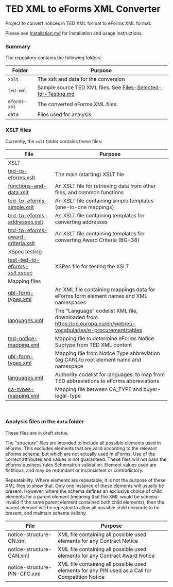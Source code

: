 # TED XML to eForms XML Converter

Project to convert notices in TED XML format to eForms XML format.

Please see [Installation.md](Installation.md) for installation and usage instructions.

### Summary
The repository contains the following folders:

| Folder | Purpose |
| --- | --- |
| `xslt` | The xslt and data for the conversion |
| `ted-xml` | Sample source TED XML files. See [Files-Selected-for-Testing.md](ted-xml/Files-Selected-for-Testing.md) |
| `eforms-xml` | The converted eForms XML files. |
| `data` | Files used for analysis |

### XSLT files
Currently, the `xslt` folder contains these files:

| File | Purpose |
| --- | --- |
| XSLT |
|  [ted-to-eforms.xslt](xslt/ted-to-eforms.xslt) | The main (starting) XSLT file |
|  [functions-and-data.xslt](xslt/functions-and-data.xslt) | An XSLT file for retrieving data from other files, and common functions |
|  [ted-to-eforms-simple.xslt](xslt/ted-to-eforms-simple.xslt) | An XSLT file containing simple templates (one-to-one mappings) |
|  [ted-to-eforms-addresses.xslt](xslt/ted-to-eforms-addresses.xslt) | An XSLT file containing templates for converting addresses |
|  [ted-to-eforms-award-criteria.xslt](xslt/ted-to-eforms-award-criteria.xslt) | An XSLT file containing templates for converting Award Criteria (BG-38) |
| XSpec testing |
| [test-ted-to-eforms-xslt.xspec](xslt/test-ted-to-eforms-xslt.xspec) | XSPec file for testing the XSLT |
| Mapping files |
|  [ubl-form-types.xml](xslt/ubl-form-types.xml) | An XML file containing mappings data for eForms form element names and XML namespaces |
|  [languages.xml](xslt/languages.xml) | The "Language" codelist XML file, downloaded from https://op.europa.eu/en/web/eu-vocabularies/e-procurement/tables |
| [ted-notice-mapping.xml](xslt/ted-notice-mapping.xml) | Mapping file to determine eForms Notice Subtype from TED XML content |
| [ubl-form-types.xml](xslt/ubl-form-types.xml) | Mapping file from Notice Type abbreviation (eg CAN) to root element name and namespace |
| [languages.xml](xslt/languages.xml) | Authority codelist for languages, to map from TED abbreviations to eForms abbreviations |
| [ca-types-mapping.xml](xslt/ca-types-mapping.xml) | Mapping file between CA_TYPE and buyer-legal-type |

<br>

### Analysis files in the `data` folder

These files are in draft status.

The "structure" files are intended to include all possible elements used in eForms. This excludes elements that are valid according to the relevant eForms schema, but which are not actually used in eForms. Use of the correct attributes and values is not guaranteed. These files will not pass the eForms business rules Schematron validation. Element values used are fictitious, and may be redundant or inconsistent or contradictory.

Repeatability. Where elements are repeatable, it is not the purpose of these XML files to show that. Only one instance of these elements will usually be present. However, where the schema defines an exclusive choice of child elements for a parent element (meaning that the XML would be schema-invalid if the same parent element contained both child elements), then the parent element will be repeated to allow all possible child elements to be present, and maintain schema validity.


| File | Purpose |
| --- | --- |
| notice-structure-CN.xml | XML file containing all possible used elements for any Contract Notice |
| notice-structure-CAN.xml | XML file containing all possible used elements for any Contract Award Notice |
| notice-structure-PIN-CFC.xml | XML file containing all possible used elements for any PIN used as a Call for Competition Notice |
